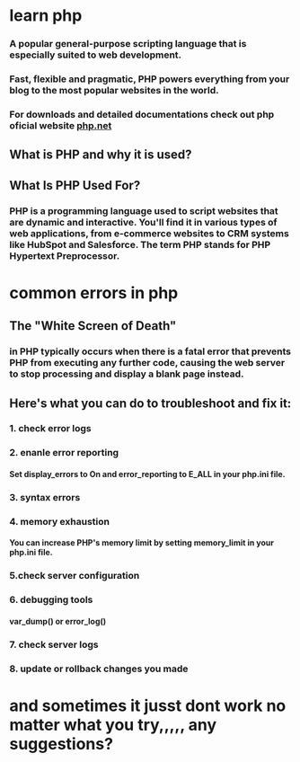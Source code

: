 # learn php
### A popular general-purpose scripting language that is especially suited to web development.
### Fast, flexible and pragmatic, PHP powers everything from your blog to the most popular websites in the world.
### For downloads and detailed documentations check out php oficial website [php.net](https://www.php.net/ 'PHP')

## What is PHP and why it is used?
## What Is PHP Used For?
### PHP is a programming language used to script websites that are dynamic and interactive. You'll find it in various types of web applications, from e-commerce websites to CRM systems like HubSpot and Salesforce. The term PHP stands for PHP Hypertext Preprocessor.

# common errors in php
## The "White Screen of Death"
### in PHP typically occurs when there is a fatal error that prevents PHP from executing any further code, causing the web server to stop processing and display a blank page instead. 

## Here's what you can do to troubleshoot and fix it:
### 1. check error logs
### 2. enanle error reporting
  #### Set display_errors to On and error_reporting to E_ALL in your php.ini file. 
### 3.   syntax errors
### 4. memory exhaustion
   #### You can increase PHP's memory limit by setting memory_limit in your php.ini file.
### 5.check server configuration
### 6. debugging tools
   #### var_dump() or error_log()
### 7.   check server logs
### 8. update or rollback changes you made 
# and sometimes it jusst dont work no matter what you try,,,,, any suggestions?
